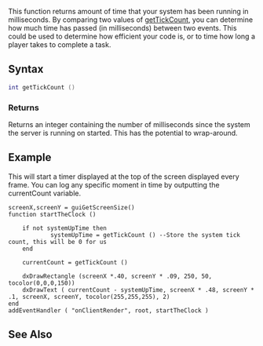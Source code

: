 This function returns amount of time that your system has been running in milliseconds. By comparing two values of [getTickCount](/docs/gettickcount.md "wikilink"), you can determine how much time has passed (in milliseconds) between two events. This could be used to determine how efficient your code is, or to time how long a player takes to complete a task.

Syntax
------

``` lua
int getTickCount ()
```

### Returns

Returns an integer containing the number of milliseconds since the system the server is running on started. This has the potential to wrap-around.

Example
-------

This will start a timer displayed at the top of the screen displayed every frame. You can log any specific moment in time by outputting the currentCount variable.

    screenX,screenY = guiGetScreenSize()
    function startTheClock ()
        
        if not systemUpTime then
                systemUpTime = getTickCount () --Store the system tick count, this will be 0 for us
        end
        
        currentCount = getTickCount ()
        
        dxDrawRectangle (screenX *.40, screenY * .09, 250, 50, tocolor(0,0,0,150))
        dxDrawText ( currentCount - systemUpTime, screenX * .48, screenY * .1, screenX, screenY, tocolor(255,255,255), 2)
    end
    addEventHandler ( "onClientRender", root, startTheClock )

See Also
--------
